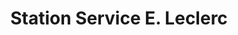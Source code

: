 ---
title: "Station Service E. Leclerc"
url: /montceau-les-mines/station-service-e-leclerc/
shop: Gasflaschen
---